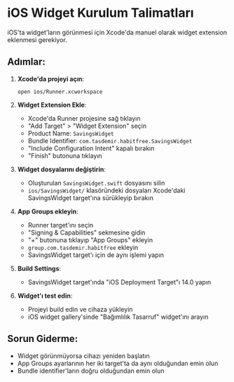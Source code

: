 # iOS Widget Kurulum Talimatları

iOS'ta widget'ların görünmesi için Xcode'da manuel olarak widget extension eklenmesi gerekiyor.

## Adımlar:

1. **Xcode'da projeyi açın**:
   ```
   open ios/Runner.xcworkspace
   ```

2. **Widget Extension Ekle**:
   - Xcode'da Runner projesine sağ tıklayın
   - "Add Target" > "Widget Extension" seçin
   - Product Name: `SavingsWidget`
   - Bundle Identifier: `com.tasdemir.habitfree.SavingsWidget`
   - "Include Configuration Intent" kapalı bırakın
   - "Finish" butonuna tıklayın

3. **Widget dosyalarını değiştirin**:
   - Oluşturulan `SavingsWidget.swift` dosyasını silin
   - `ios/SavingsWidget/` klasöründeki dosyaları Xcode'daki SavingsWidget target'ına sürükleyip bırakın

4. **App Groups ekleyin**:
   - Runner target'ını seçin
   - "Signing & Capabilities" sekmesine gidin
   - "+" butonuna tıklayıp "App Groups" ekleyin
   - `group.com.tasdemir.habitfree` ekleyin
   - SavingsWidget target'ı için de aynı işlemi yapın

5. **Build Settings**:
   - SavingsWidget target'ında "iOS Deployment Target"ı 14.0 yapın

6. **Widget'ı test edin**:
   - Projeyi build edin ve cihaza yükleyin
   - iOS widget gallery'sinde "Bağımlılık Tasarruf" widget'ını arayın

## Sorun Giderme:

- Widget görünmüyorsa cihazı yeniden başlatın
- App Groups ayarlarının her iki target'ta da aynı olduğundan emin olun
- Bundle identifier'ların doğru olduğundan emin olun
